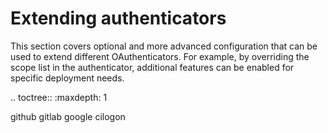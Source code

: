 Extending authenticators
========================

This section covers optional and more advanced configuration that can be used to
extend different OAuthenticators. For example, by overriding the scope list in
the authenticator, additional features can be enabled for specific deployment
needs.

.. toctree::
   :maxdepth: 1

   github
   gitlab
   google
   cilogon
